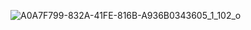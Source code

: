 ![A0A7F799-832A-41FE-816B-A936B0343605_1_102_o](https://github.com/leunuel/leunuel/assets/138120271/2591fb14-967c-4553-841c-7048a0dae1f9)
